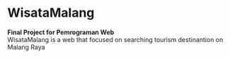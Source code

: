 # WisataMalang
**Final Project for Pemrograman Web** <br>
WisataMalang is a web that focused on searching tourism destinantion on Malang Raya
